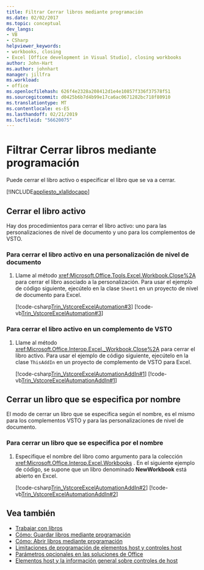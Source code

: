 ```yaml
---
title: Filtrar Cerrar libros mediante programación
ms.date: 02/02/2017
ms.topic: conceptual
dev_langs:
- VB
- CSharp
helpviewer_keywords:
- workbooks, closing
- Excel [Office development in Visual Studio], closing workbooks
author: John-Hart
ms.author: johnhart
manager: jillfra
ms.workload:
- office
ms.openlocfilehash: 626f4e2328a208412d1e4e10857f336f37578f51
ms.sourcegitcommit: d0425b6b7d4b99e17ca6ac0671282bc718f80910
ms.translationtype: MT
ms.contentlocale: es-ES
ms.lasthandoff: 02/21/2019
ms.locfileid: "56620075"
---
```

# <a name="how-to-programmatically-close-workbooks"></a>Filtrar Cerrar libros mediante programación
  Puede cerrar el libro activo o especificar el libro que se va a cerrar.

 [!INCLUDE[appliesto_xlalldocapp](../vsto/includes/appliesto-xlalldocapp-md.md)]

## <a name="close-the-active-workbook"></a>Cerrar el libro activo
 Hay dos procedimientos para cerrar el libro activo: uno para las personalizaciones de nivel de documento y uno para los complementos de VSTO.

### <a name="to-close-the-active-workbook-in-a-document-level-customization"></a>Para cerrar el libro activo en una personalización de nivel de documento

1.  Llame al método <xref:Microsoft.Office.Tools.Excel.Workbook.Close%2A> para cerrar el libro asociado a la personalización. Para usar el ejemplo de código siguiente, ejecútelo en la clase `Sheet1` en un proyecto de nivel de documento para Excel.

     [!code-csharp[Trin_VstcoreExcelAutomation#3](../vsto/codesnippet/CSharp/Trin_VstcoreExcelAutomationCS/Sheet1.cs#3)]
     [!code-vb[Trin_VstcoreExcelAutomation#3](../vsto/codesnippet/VisualBasic/Trin_VstcoreExcelAutomation/Sheet1.vb#3)]

### <a name="to-close-the-active-workbook-in-a-vsto-add-in"></a>Para cerrar el libro activo en un complemento de VSTO

1.  Llame al método <xref:Microsoft.Office.Interop.Excel._Workbook.Close%2A> para cerrar el libro activo. Para usar el ejemplo de código siguiente, ejecútelo en la clase `ThisAddIn` en un proyecto de complemento de VSTO para Excel.

     [!code-csharp[Trin_VstcoreExcelAutomationAddIn#1](../vsto/codesnippet/CSharp/trin_vstcoreexcelautomationaddin/ThisAddIn.cs#1)]
     [!code-vb[Trin_VstcoreExcelAutomationAddIn#1](../vsto/codesnippet/VisualBasic/trin_vstcoreexcelautomationaddin/ThisAddIn.vb#1)]

## <a name="close-a-workbook-that-you-specify-by-name"></a>Cerrar un libro que se especifica por nombre
 El modo de cerrar un libro que se especifica según el nombre, es el mismo para los complementos VSTO y para las personalizaciones de nivel de documento.

### <a name="to-close-a-workbook-that-you-specify-by-name"></a>Para cerrar un libro que se especifica por el nombre

1.  Especifique el nombre del libro como argumento para la colección <xref:Microsoft.Office.Interop.Excel.Workbooks> . En el siguiente ejemplo de código, se supone que un libro denominado **NewWorkbook** está abierto en Excel.

     [!code-csharp[Trin_VstcoreExcelAutomationAddIn#2](../vsto/codesnippet/CSharp/trin_vstcoreexcelautomationaddin/ThisAddIn.cs#2)]
     [!code-vb[Trin_VstcoreExcelAutomationAddIn#2](../vsto/codesnippet/VisualBasic/trin_vstcoreexcelautomationaddin/ThisAddIn.vb#2)]

## <a name="see-also"></a>Vea también
- [Trabajar con libros](../vsto/working-with-workbooks.md)
- [Cómo: Guardar libros mediante programación](../vsto/how-to-programmatically-save-workbooks.md)
- [Cómo: Abrir libros mediante programación](../vsto/how-to-programmatically-open-workbooks.md)
- [Limitaciones de programación de elementos host y controles host](../vsto/programmatic-limitations-of-host-items-and-host-controls.md)
- [Parámetros opcionales en las soluciones de Office](../vsto/optional-parameters-in-office-solutions.md)
- [Elementos host y la información general sobre controles de host](../vsto/host-items-and-host-controls-overview.md)
